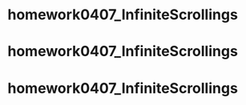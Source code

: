 # homework0407_InfiniteScrollings 
# homework0407_InfiniteScrollings 
# homework0407_InfiniteScrollings 
